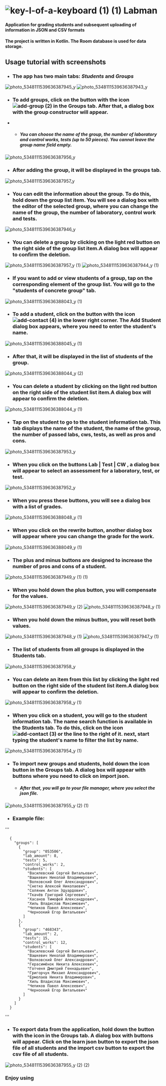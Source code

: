 
# ![key-l-of-a-keyboard (1) (1)](https://user-images.githubusercontent.com/78792353/195460670-bd7cbad9-783d-455e-9413-454b497346b0.png) Labman
#### Application for grading students and subsequent uploading of information in JSON and CSV formats
#### The project is written in Kotlin. The Room database is used for data storage.
## Usage tutorial with screenshots
  * ### The app has two main tabs: *Students* and *Groups*
  ![photo_5348111539636387945_y](https://user-images.githubusercontent.com/78792353/195435312-1b999678-d42c-416e-836c-4d8ee1f7078e.jpg)
  ![photo_5348111539636387943_y](https://user-images.githubusercontent.com/78792353/195435308-bc8dfbff-c508-43a5-a023-d24316364d7e.jpg)
  * ### To add groups, click on the button with the icon ![add-group (2)](https://user-images.githubusercontent.com/78792353/195437756-8c3b6377-a4f9-4bbe-8611-461f174b6012.png) in the Groups tab. After that, a dialog box with the group constructor will appear.
  * 
    * ##### You can choose the name of the group, the number of laboratory and control works, tests (up to 50 pieces). You cannot leave the group name field empty.
  ![photo_5348111539636387956_y](https://user-images.githubusercontent.com/78792353/195438530-2dbb0f76-bf24-43f3-b882-e59612516ae9.jpg)

  * ### Аfter adding the group, it will be displayed in the groups tab.
  ![photo_5348111539636387957_y](https://user-images.githubusercontent.com/78792353/195452909-9381ba34-7c34-404f-82a5-2a7cc20ad7fc.jpg)
  
  * ### You can edit the information about the group. To do this, hold down the group list item. You will see a dialog box with the editor of the selected group, where you can change the name of the group, the number of laboratory, control work and tests.
  ![photo_5348111539636387946_y](https://user-images.githubusercontent.com/78792353/195452958-44583c75-12af-4204-943a-c00a04ca9ec7.jpg)

  * ### You can delete a group by clicking on the light red button on the right side of the group list item.A dialog box will appear to confirm the deletion.
  ![photo_5348111539636387957_y (1)](https://user-images.githubusercontent.com/78792353/195453153-ef0f3ce4-9f29-4a34-a455-54aadfd3ff78.jpg)
  ![photo_5348111539636387944_y (1)](https://user-images.githubusercontent.com/78792353/195453274-c5f099cd-405d-4c88-9b09-3736162fcf33.jpg)

  * ### If you want to add or view students of a group, tap on the corresponding element of the group list. You will go to the "students of concrete group" tab.
  ![photo_5348111539636388043_y (1)](https://user-images.githubusercontent.com/78792353/195453568-2f10688b-0358-4012-804f-8353c5faaf64.jpg)

  * ### To add a student, click on the button with the icon ![add-contact (4)](https://user-images.githubusercontent.com/78792353/195464375-66725e80-e781-4df3-a128-76f199a7e53b.png) in the lower right corner. The Add Student dialog box appears, where you need to enter the student's name.
  ![photo_5348111539636388045_y (1)](https://user-images.githubusercontent.com/78792353/195454814-0f93dba5-8d80-492c-a193-afe56b00f658.jpg)

  * ###  Аfter that, it will be displayed in the list of students of the group.
  ![photo_5348111539636388044_y (2)](https://user-images.githubusercontent.com/78792353/195454685-b8790f63-1b0c-485b-8dd0-3c349b562ba1.jpg)


  * ### You can delete a student by clicking on the light red button on the right side of the student list item.A dialog box will appear to confirm the deletion.
  ![photo_5348111539636388044_y (1)](https://user-images.githubusercontent.com/78792353/195454159-c5001b41-d078-4af7-8aeb-ec8a401b3caa.jpg)

  * ### Tap on the student to go to the student information tab. This tab displays the name of the student, the name of the group, the number of passed labs, cws, tests, as well as pros and cons.
  ![photo_5348111539636387953_y](https://user-images.githubusercontent.com/78792353/195454262-f202d4f6-2e01-4495-8e3a-bf0c71ac7d79.jpg)

  * ### When you click on the buttons Lab | Test | CW , a dialog box will appear to select an assessment for a laboratory, test, or test. 
  ![photo_5348111539636387952_y](https://user-images.githubusercontent.com/78792353/195454328-8e64f4d6-9201-4345-8b66-3dc310ffa255.jpg)

  * ### When you press these buttons, you will see a dialog box with a list of grades. 
  ![photo_5348111539636388048_y (1)](https://user-images.githubusercontent.com/78792353/195455166-76a4d145-ba93-4ce8-8e02-6be802fd7f15.jpg)

  * ### When you click on the rewrite button, another dialog box will appear where you can change the grade for the work. 
  ![photo_5348111539636388049_y (1)](https://user-images.githubusercontent.com/78792353/195455350-937b219f-2fb2-472a-b43e-8ce1f5823803.jpg)

  * ### The plus and minus buttons are designed to increase the number of pros and cons of a student. 
  ![photo_5348111539636387949_y (1) (1)](https://user-images.githubusercontent.com/78792353/195456059-6c3df6d5-f0c8-484d-8586-58ea063b94e5.jpg)

  * ### When you hold down the plus button, you will compensate for the values. 
  ![photo_5348111539636387949_y (2)](https://user-images.githubusercontent.com/78792353/195456381-d90e6bc3-7e73-434b-ab2d-a434e287dfbe.jpg)
  ![photo_5348111539636387948_y (1)](https://user-images.githubusercontent.com/78792353/195456390-d9a62511-9823-471c-abe1-d8c8860b8215.jpg)

  * ### When you hold down the minus button, you will reset both values. 
  ![photo_5348111539636387948_y (1)](https://user-images.githubusercontent.com/78792353/195456571-409faaa1-2676-4b73-a1d1-9c156828a074.jpg)
  ![photo_5348111539636387947_y (1)](https://user-images.githubusercontent.com/78792353/195456696-d428473c-8962-4255-92b9-b48ab5156893.jpg)

  * ### The list of students from all groups is displayed in the Students tab. 
  ![photo_5348111539636387958_y](https://user-images.githubusercontent.com/78792353/195456930-ffa62f38-3ee6-455c-8c54-71d270fab434.jpg)


  * ### You can delete an item from this list by clicking the light red button on the right side of the student list item.A dialog box will appear to confirm the deletion.
  ![photo_5348111539636387958_y (1)](https://user-images.githubusercontent.com/78792353/195457096-a1d62331-a2b8-407b-ae2c-49dac7909e73.jpg)

  * ### When you click on a student, you will go to the student information tab. The name search function is available in the Students tab. To do this, click on the icon ![add-contact (3)](https://user-images.githubusercontent.com/78792353/195464034-6b70fa1b-9e6c-4509-bc5c-2fd92613c9d2.png) or the line to the right of it. next, start typing the student's name to filter the list by name.
  ![photo_5348111539636387954_y (1)](https://user-images.githubusercontent.com/78792353/195457285-d0b0b254-6262-4572-8e59-d2699263bb7c.jpg)

  * ### To import new groups and students, hold down the icon button in the Groups tab. A dialog box will appear with buttons where you need to click on import json.
    * ##### After that, you will go to your file manager, where you select the json file.  
  ![photo_5348111539636387955_y (2) (1)](https://user-images.githubusercontent.com/78792353/195461126-8c60360f-ce70-48b7-8313-13b1aa278a4a.jpg)
  * ### Example file:
  '''

      {
        "groups": [
          {
            "group": "053506",
            "lab_amount": 8,
            "tests": 5,
            "control_works": 2,
            "students": [
              "Василевский Сергей Витальевич",
              "Вашкевич Николай Владимирович",
              "Волковский Олег Александрович",
              "Снетко Алексей Николаевич",
              "Соляник Антон Эдуардович",
              "Ткачёв Григорий Сергеевич",
              "Хасанов Тимофей Александрович",
              "Хиль Владислав Максимович",
              "Чепиков Павел Алексеевич",
              "Черноокий Егор Витальевич"
            ]
          },
          {
            "group": "468343",
            "lab_amount": 2,
            "tests": 15,
            "control_works": 12,
            "students": [
              "Василевский Сергей Витальевич",
              "Вашкевич Николай Владимирович",
              "Волковский Олег Александрович",
              "Герасимёнок Никита Алексеевич",
              "Готченя Дмитрий Геннадьевич",
              "Григорчук Михаил Александрович",
              "Ермолаев Никита Владимирович",
              "Хиль Владислав Максимович",
              "Чепиков Павел Алексеевич",
              "Черноокий Егор Витальевич"
            ]
          }
        ]
      }
  '''

  * ### To export data from the application, hold down the button with the icon in the Groups tab. A dialog box with buttons will appear. Click on the learn json button to export the json file of all students and the import csv button to export the csv file of all students.
![photo_5348111539636387955_y (2) (2)](https://user-images.githubusercontent.com/78792353/195461092-b3a79c01-706a-4b42-bae6-33175038d96b.jpg)


### Enjoy using
